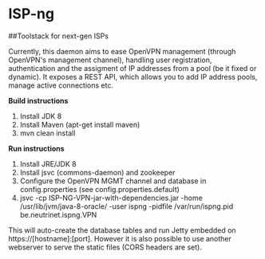 ISP-ng
======

##Toolstack for next-gen ISPs

Currently, this daemon aims to ease OpenVPN management (through OpenVPN's management channel), handling user registration, authentication
and the assigment of IP addresses from a pool (be it fixed or dynamic). It exposes a REST API, which allows you to add 
IP address pools, manage active connections etc.

**Build instructions**

1. Install JDK 8
2. Install Maven (apt-get install maven)
3. mvn clean install

**Run instructions**

1. Install JRE/JDK 8
2.  Install jsvc (commons-daemon) and zookeeper
3.  Configure the OpenVPN MGMT channel and database in config.properties (see config.properties.default)
4. jsvc -cp ISP-NG-VPN-jar-with-dependencies.jar -home /usr/lib/jvm/java-8-oracle/ -user ispng -pidfile /var/run/ispng.pid  be.neutrinet.ispng.VPN

This will auto-create the database tables and run Jetty embedded on https://[hostname]:[port].
However it is also possible to use another webserver to serve the static files (CORS headers are set).
